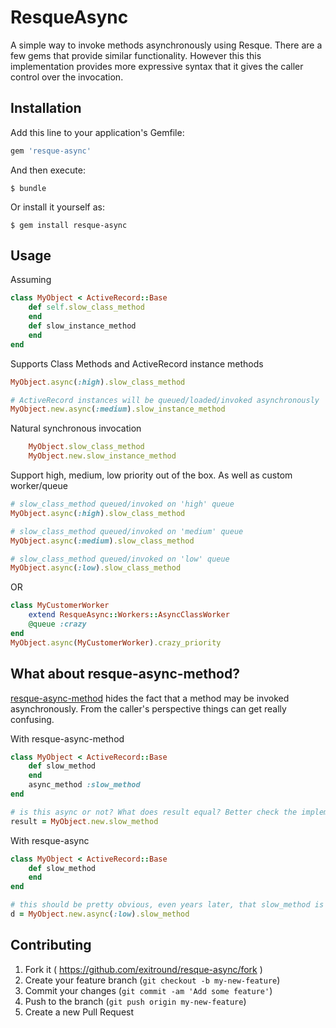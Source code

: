 # ResqueAsync

A simple way to invoke methods asynchronously using Resque. There are a few gems that provide similar functionality.
However this this implementation provides more expressive syntax that it gives the caller control over the invocation.

## Installation

Add this line to your application's Gemfile:

```ruby
gem 'resque-async'
```

And then execute:

    $ bundle

Or install it yourself as:

    $ gem install resque-async

## Usage

Assuming

```ruby
class MyObject < ActiveRecord::Base
    def self.slow_class_method
    end
    def slow_instance_method
    end
end
```

Supports Class Methods and ActiveRecord instance methods

```ruby
MyObject.async(:high).slow_class_method

# ActiveRecord instances will be queued/loaded/invoked asynchronously
MyObject.new.async(:medium).slow_instance_method
```

Natural synchronous invocation
```ruby
    MyObject.slow_class_method
    MyObject.new.slow_instance_method
```

Support high, medium, low priority out of the box. As well as custom worker/queue

```ruby
# slow_class_method queued/invoked on 'high' queue
MyObject.async(:high).slow_class_method

# slow_class_method queued/invoked on 'medium' queue
MyObject.async(:medium).slow_class_method

# slow_class_method queued/invoked on 'low' queue
MyObject.async(:low).slow_class_method
```
OR
```ruby
class MyCustomerWorker
    extend ResqueAsync::Workers::AsyncClassWorker
    @queue :crazy
end 
MyObject.async(MyCustomerWorker).crazy_priority
```

## What about resque-async-method?

[resque-async-method](https://github.com/nragaz/resque-async-method) hides the fact that a method may be invoked asynchronously. 
From the caller's perspective things can get really confusing.

With resque-async-method
```ruby
class MyObject < ActiveRecord::Base
    def slow_method
    end
    async_method :slow_method
end

# is this async or not? What does result equal? Better check the implementation of MyObject
result = MyObject.new.slow_method 
```

With resque-async
```ruby
class MyObject < ActiveRecord::Base
    def slow_method
    end
end

# this should be pretty obvious, even years later, that slow_method is invoked async
d = MyObject.new.async(:low).slow_method
```

## Contributing

1. Fork it ( https://github.com/exitround/resque-async/fork )
2. Create your feature branch (`git checkout -b my-new-feature`)
3. Commit your changes (`git commit -am 'Add some feature'`)
4. Push to the branch (`git push origin my-new-feature`)
5. Create a new Pull Request
